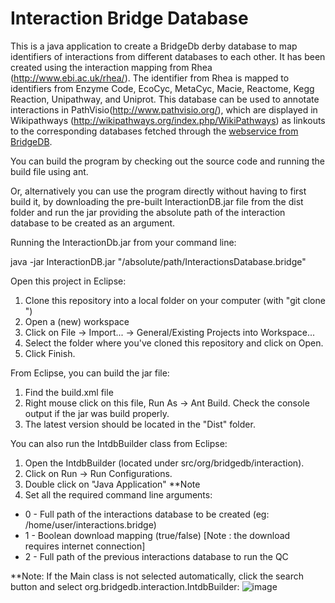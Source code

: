 Interaction Bridge Database
==========================

This is a java application to create a BridgeDb derby database to map identifiers of interactions from 
different databases to each other. It has been created using the interaction mapping from Rhea 
(http://www.ebi.ac.uk/rhea/). The identifier from Rhea is mapped to identifiers from Enzyme Code, 
EcoCyc, MetaCyc, Macie, Reactome, Kegg Reaction, Unipathway, and Uniprot. This database can be used to 
annotate interactions in PathVisio(http://www.pathvisio.org/), which are displayed in Wikipathways
(http://wikipathways.org/index.php/WikiPathways) as linkouts to the corresponding databases fetched through the [webservice from BridgeDB](https://bridgedb.github.io/pages/webservice.html).

You can build the program by checking out the source code and running the build file using ant.

Or, alternatively you can use the program directly without having to first build it, by downloading the pre-built 
InteractionDB.jar file from the dist folder and run the jar providing the absolute path of the interaction database 
to be created as an argument.

Running the InteractionDb.jar from your command line: 

java -jar InteractionDB.jar "/absolute/path/InteractionsDatabase.bridge"

Open this project in Eclipse:
1. Clone this repository into a local folder on your computer (with "git clone <link>")
1. Open a (new) workspace
1. Click on File -> Import... -> General/Existing Projects into Workspace...
1. Select the folder where you've cloned this repository and click on Open.
1. Click Finish.

From Eclipse, you can build the jar file:
1. Find the build.xml file
1. Right mouse click on this file, Run As -> Ant Build.
Check the console output if the jar was build properly.
1. The latest version should be located in the "Dist" folder.

You can also run the IntdbBuilder class from Eclipse:
1. Open the IntdbBuilder (located under src/org/bridgedb/interaction).
1. Click on Run -> Run Configurations.
1. Double click on "Java Application" **Note
1. Set all the required command line arguments:
- 0 - Full path of the interactions database to be created (eg: /home/user/interactions.bridge) 
- 1 - Boolean download mapping  (true/false) [Note : the download requires internet connection]
- 2 - Full path of the previous interactions database to run the QC

**Note: If the Main class is not selected automatically, click the search button and select org.bridgedb.interaction.IntdbBuilder:
![image](https://user-images.githubusercontent.com/26277832/99790282-2be24c00-2b24-11eb-861d-52c633b51886.png)
